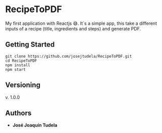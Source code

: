 # RecipeToPDF
My first application with Reactjs :sweat_smile:. It´s a simple app, this take a different inputs of a recipe (title, ingredients and steps) and generate PDF.

## Getting Started
```
git clone https://github.com/josejtudela/RecipeToPDF.git
cd RecipeToPDF
npm install
npm start
```

## Versioning
v. 1.0.0

## Authors
* **José Joaquín Tudela**
